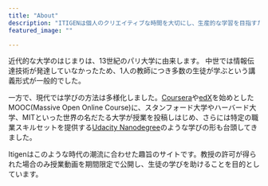 ```yaml
---
title: "About"
description: "ITIGENは個人のクリエイティブな時間を大切にし、生産的な学習を目指すためのサイトです。"
featured_image: ""

---
```


近代的な大学のはじまりは、13世紀のパリ大学に由来します。
中世では情報伝達技術が発達していなかったため、1人の教師につき多数の生徒が学ぶという講義形式が一般的でした。

一方で、現代では学びの方法は多様化しました。[Coursera](https://www.coursera.org/)や[edX](https://www.edx.org/)を始めとしたMOOC(Massive Open Online Course)に、スタンフォード大学やハーバード大学、MITといった世界の名だたる大学が授業を投稿しはじめ、さらには特定の職業スキルセットを提供する[Udacity Nanodegree](https://www.udacity.com/nanodegree)のような学びの形も台頭してきました。

Itigenはこのような時代の潮流に合わせた趣旨のサイトです。教授の許可が得られた場合のみ授業動画を期間限定で公開し、生徒の学びを助けることを目的としています。
